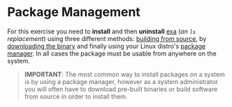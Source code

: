 # Package Management

For this exercise you need to **install** and then **uninstall** [exa](https://the.exa.website/) (_an `ls` replacement_) using three different methods: [building from source](https://the.exa.website/install/source), by [downloading the binary](https://the.exa.website/install/linux#manual) and finally using your Linux distro's [package manager](https://the.exa.website/install/linux#manual). In all cases the package must be usable from anywhere on the system.

> **IMPORTANT**: The most common way to install packages on a system is by using a package manager, however as a system administrator you will often have to download pre-built binaries or build software from source in order to install them.
